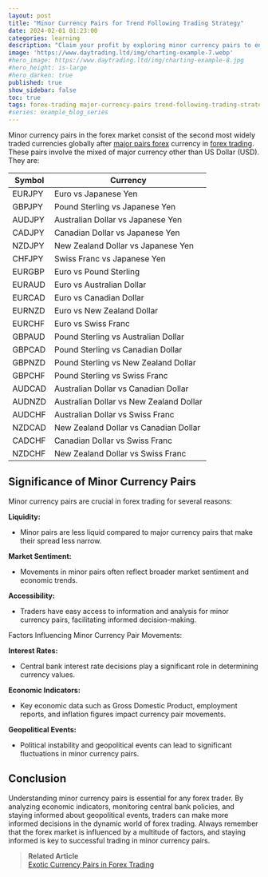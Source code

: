 ```yaml
---
layout: post
title: "Minor Currency Pairs for Trend Following Trading Strategy"
date: 2024-02-01 01:23:00
categories: learning
description: "Claim your profit by exploring minor currency pairs to enhance your trend following trading strategy"
image: 'https://www.daytrading.ltd/img/charting-example-7.webp'
#hero_image: https://www.daytrading.ltd/img/charting-example-8.jpg
#hero_height: is-large
#hero_darken: true
published: true
show_sidebar: false
toc: true
tags: forex-trading major-currency-pairs trend-following-trading-strategy
#series: example_blog_series
---
```


Minor currency pairs in the forex market consist of the second most widely traded currencies globally after <a href="https://www.daytrading.ltd/learning/major-currency-pairs-in-forex-trading">major pairs forex</a> currency in <a href="https://www.daytrading.ltd/learning/what-is-forex-trading">forex trading</a>. These pairs involve the mixed of major currency other than US Dollar (USD). They are:

<table>
  <thead>
    <tr>
      <th>Symbol</th>
      <th>Currency</th>
    </tr>
  </thead>
  <tbody>
    <tr>
      <td>EURJPY</td>
      <td>Euro vs Japanese Yen</td>
    </tr>
    <tr>
      <td>GBPJPY</td>
      <td>Pound Sterling vs Japanese Yen</td>
    </tr>
    <tr>
      <td>AUDJPY</td>
      <td>Australian Dollar vs Japanese Yen</td>
    </tr>
    <tr>
      <td>CADJPY</td>
      <td>Canadian Dollar vs Japanese Yen</td>
    </tr>
    <tr>
      <td>NZDJPY</td>
      <td>New Zealand Dollar vs Japanese Yen</td>
    </tr>
    <tr>
      <td>CHFJPY</td>
      <td>Swiss Franc vs Japanese Yen</td>
    </tr>
    <tr>
      <td>EURGBP</td>
      <td>Euro vs Pound Sterling</td>
    </tr>
    <tr>
      <td> EURAUD</td>
      <td>Euro vs Australian Dollar</td>
    </tr>
    <tr>
      <td>EURCAD</td>
      <td>Euro vs Canadian Dollar</td>
    </tr>
    <tr>
      <td>EURNZD</td>
      <td>Euro vs New Zealand Dollar</td>
    </tr>
    <tr>
      <td>EURCHF</td>
      <td>Euro vs Swiss Franc</td>
    </tr>
    <tr>
      <td>GBPAUD</td>
      <td>Pound Sterling vs Australian Dollar</td>
    </tr>
    <tr>
      <td>GBPCAD</td>
      <td>Pound Sterling vs Canadian Dollar</td>
    </tr>
    <tr>
      <td>GBPNZD</td>
      <td>Pound Sterling vs New Zealand Dollar</td>
    </tr>
    <tr>
      <td>GBPCHF</td>
      <td>Pound Sterling vs Swiss Franc</td>
    </tr>
    <tr>
      <td>AUDCAD</td>
      <td>Australian Dollar vs Canadian Dollar</td>
    </tr>
    <tr>
      <td>AUDNZD</td>
      <td>Australian Dollar vs New Zealand Dollar</td>
    </tr>
    <tr>
      <td>AUDCHF</td>
      <td>Australian Dollar vs Swiss Franc</td>
    </tr>
    <tr>
      <td>NZDCAD</td>
      <td>New Zealand Dollar vs Canadian Dollar</td>
    </tr>
    <tr>
      <td>CADCHF</td>
      <td>Canadian Dollar vs Swiss Franc</td>
    </tr>
    <tr>
      <td>NZDCHF</td>
      <td>New Zealand Dollar vs Swiss Franc</td>
    </tr>
    </tbody>
  </table>

## Significance of Minor Currency Pairs
Minor currency pairs are crucial in forex trading for several reasons:

 <strong>Liquidity:</strong>
 * Minor pairs are less liquid compared to major currency pairs that make their spread less narrow.
  
 <strong>Market Sentiment:</strong>
 * Movements in minor pairs often reflect broader market sentiment and economic trends.

 <strong>Accessibility:</strong>
 * Traders have easy access to information and analysis for minor currency pairs, facilitating informed decision-making.

Factors Influencing Minor Currency Pair Movements:

 <strong>Interest Rates:</strong>
 * Central bank interest rate decisions play a significant role in determining currency values.

 <strong>Economic Indicators:</strong>
 * Key economic data such as Gross Domestic Product, employment reports, and inflation figures impact currency pair movements.

 <strong>Geopolitical Events:</strong>
 * Political instability and geopolitical events can lead to significant fluctuations in minor currency pairs.

## Conclusion
Understanding minor currency pairs is essential for any forex trader. By analyzing economic indicators, monitoring central bank policies, and staying informed about geopolitical events, traders can make more informed decisions in the dynamic world of forex trading. Always remember that the forex market is influenced by a multitude of factors, and staying informed is key to successful trading in minor currency pairs.

> <strong>Related Article</strong><br>
> <a href="https://www.daytrading.ltd/learning/exotic-currency-pairs-in-forex-trading">Exotic Currency Pairs in Forex Trading</a>

<script type="application/ld+json">
{
  "@context": "https://schema.org",
  "@type": "FAQPage",
  "mainEntity": [
    {
      "@type": "Question",
      "name": "What are major currency pairs in forex trading?",
      "acceptedAnswer": {
        "@type": "Answer",
        "text": "Major currency pairs in forex trading involve the US Dollar (USD) and another major currency, representing the most widely traded currencies globally."
      }
    },
    {
      "@type": "Question",
      "name": "Which are the primary major currency pairs?",
      "acceptedAnswer": {
        "@type": "Answer",
        "text": "The primary major currency pairs include EUR/USD, USD/JPY, GBP/USD, USD/CHF, AUD/USD, and USD/CAD."
      }
    },
    {
      "@type": "Question",
      "name": "Why are major currency pairs significant in forex trading?",
      "acceptedAnswer": {
        "@type": "Answer",
        "text": "Major currency pairs are crucial due to their high liquidity, reflection of market sentiment, and accessibility for traders to make informed decisions."
      }
    },
    {
      "@type": "Question",
      "name": "What factors influence major currency pair movements?",
      "acceptedAnswer": {
        "@type": "Answer",
        "text": "Factors influencing major currency pairs include interest rates, economic indicators, and geopolitical events such as political instability."
      }
    },
    {
      "@type": "Question",
      "name": "How can traders analyze major currency pairs?",
      "acceptedAnswer": {
        "@type": "Answer",
        "text": "Traders can analyze major currency pairs by monitoring central bank policies, economic indicators, and staying informed about geopolitical events."
      }
    }
  ]
}
</script>
